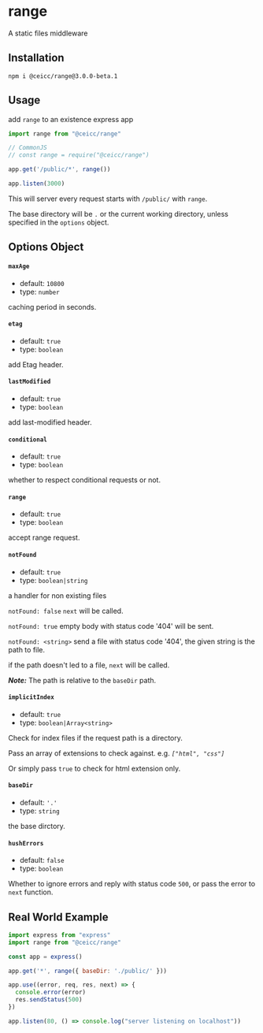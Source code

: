 # range
A static files middleware

## Installation
```
npm i @ceicc/range@3.0.0-beta.1
```

## Usage

add `range` to an existence express app

```js
import range from "@ceicc/range"

// CommonJS
// const range = require("@ceicc/range")

app.get('/public/*', range())

app.listen(3000)
```
This will server every request starts with `/public/` with `range`.

The base directory will be `.` or the current working directory, unless specified in the `options` object.

## Options Object

#### `maxAge`

  - default: `10800`
  - type: `number`

  caching period in seconds.

#### `etag`

  - default: `true`
  - type: `boolean`

  add Etag header.

#### `lastModified`

  - default: `true`
  - type: `boolean`

  add last-modified header.

#### `conditional`

  - default: `true`
  - type: `boolean`

  whether to respect conditional requests or not.

#### `range`

  - default: `true`
  - type: `boolean`

  accept range request.

#### `notFound`

  - default: `true`
  - type: `boolean|string`

  a handler for non existing files

  `notFound: false` `next` will be called.

  `notFound: true` empty body with status code '404' will be sent.

  `notFound: <string>` send a file with status code '404', the given string is the path to file.

  if the path doesn't led to a file, `next` will be called.

  ***Note:*** The path is relative to the `baseDir` path.

#### `implicitIndex`

  - default: `true`
  - type: `boolean|Array<string>`

  Check for index files if the request path is a directory.

  Pass an array of extensions to check against. e.g. _`["html", "css"]`_

  Or simply pass `true` to check for html extension only.

#### `baseDir`

  - default: `'.'`
  - type: `string`

  the base dirctory.

#### `hushErrors`

  - default: `false`
  - type: `boolean`

  Whether to ignore errors and reply with status code `500`, or pass the error to `next` function.


## Real World Example

```js
import express from "express"
import range from "@ceicc/range"

const app = express()

app.get('*', range({ baseDir: './public/' }))

app.use((error, req, res, next) => {
  console.error(error)
  res.sendStatus(500)
})

app.listen(80, () => console.log("server listening on localhost"))
```